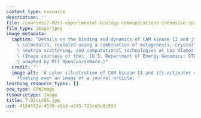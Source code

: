 ```yaml
---
content_type: resource
description: ''
file: /courses/7-02ci-experimental-biology-communications-intensive-spring-2005/4184f92e4530a6b3a595725ce6c8c933_7-02cis05.jpg
file_type: image/jpeg
image_metadata:
  caption: "Details on the binding and dynamics of CAM kinase II and its activator\
    \ calmodulin, revealed using a combination of mutagenesis, crystallography, NMR,\
    \ neutron scattering, and computational technologies at Los Alamos National Laboratory.\_\
    \ (Image courtesy of the\_ [U.S. Department of Energy Genomics: GTL Program](https://genomicscience.energy.gov/roadmap/index.shtml),\
    \ adapted by MIT OpenCourseWare.)"
  credit: ''
  image-alt: 'A color illustration of CAM kinase II and its activator calmodulin,
    floating over an image of a journal article. '
learning_resource_types: []
ocw_type: OCWImage
resourcetype: Image
title: 7-02cis05.jpg
uid: 4184f92e-4530-a6b3-a595-725ce6c8c933
---
```

